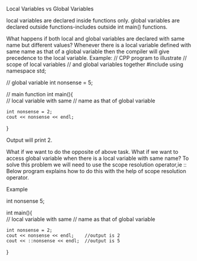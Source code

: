 Local Variables vs Global Variables

local variables are declared inside functions only.
global variables are declared outside functions-includes outside int main() functions.

What happens if both local and global variables are declared with same name but different values?
Whenever there is a local variable defined with same name as that of a global variable then the compiler will give precedence to the local variable.
Example:
// CPP program to illustrate
// scope of local variables
// and global variables together
#include<iostream>
using namespace std;
 
// global variable
int nonsense = 5;
 
// main function
int main(){  
    // local variable with same
    // name as that of global variable
     
    int nonsense = 2;
    cout << nonsense << endl;
}

Output will print 2.

What if we want to do the opposite of above task. What if we want to access global variable when there is a local variable with same name? 
To solve this problem we will need to use the scope resolution operator,ie :: Below program explains how to do this with the help of scope resolution operator.

Example

int nonsense 5;

int main(){  
    // local variable with same
    // name as that of global variable
     
    int nonsense = 2;
    cout << nonsense << endl;    //output is 2
    cout << ::nonsense << endl;  //output is 5
}

